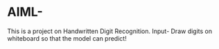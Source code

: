 # AIML-
This is a project on Handwritten Digit Recognition.
Input- Draw digits on whiteboard so that the model can predict!
